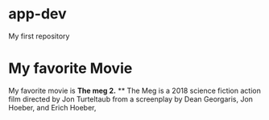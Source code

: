 # app-dev
My first repository
# My favorite Movie
My favorite movie is **The meg 2.**
**  The Meg is a 2018 science fiction action film directed by Jon Turteltaub from a screenplay by Dean Georgaris, Jon Hoeber, and Erich Hoeber,
